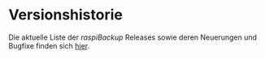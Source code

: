 # Versionshistorie

Die aktuelle Liste der *raspiBackup* Releases sowie deren Neuerungen und
Bugfixe finden sich [hier](https://github.com/framps/raspiBackup/releases).


[.status]: rft
[.source]: https://www.linux-tips-and-tricks.de/de/raspibackupcategoried/432-raspibackup-versionshistorie
[.source]: https://www.linux-tips-and-tricks.de/en/raspibackupcategorye/433-raspibackup-versionshistory
